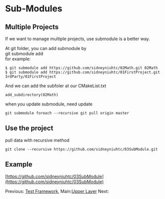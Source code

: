 # Sub-Modules

## Multiple Projects
If we want to manage multiple projects, use submodule is a better way.

At git folder, you can add submodule by  
git submodule add <git-project> <final-path>  
for example:
```
$ git submodule add https://github.com/sidneyniuhtc/02Math.git 02Math
$ git submodule add https://github.com/sidneyniuhtc/01FirstProject.git 3rdParty/01FirstProject
```
And we can add the subfoler at our CMakeList.txt
```
add_subdirectory(02Math)
```
when you update submodule, need update
```
git submodule foreach --recursive git pull origin master
```
 
## Use the project
pull data with recursive method
  
```
git clone --recursive https://github.com/sidneyniuhtc/03SubModule.git
```

## Example
[https://github.com/sidneyniuhtc/03SubModule](https://github.com/sidneyniuhtc/03SubModule)

  
Previous: [Test Framework](../02%20CTtest%20Framework/), 
Main:[Upper Layer](../../)
Next: 
  
  

